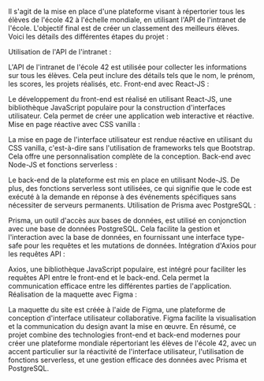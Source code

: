 Il s'agit de la mise en place d'une plateforme visant à répertorier tous les élèves de l'école 42 à l'échelle mondiale, en utilisant l'API de l'intranet de l'école. L'objectif final est de créer un classement des meilleurs élèves. Voici les détails des différentes étapes du projet :

Utilisation de l'API de l'intranet :

L'API de l'intranet de l'école 42 est utilisée pour collecter les informations sur tous les élèves. Cela peut inclure des détails tels que le nom, le prénom, les scores, les projets réalisés, etc.
Front-end avec React-JS :

Le développement du front-end est réalisé en utilisant React-JS, une bibliothèque JavaScript populaire pour la construction d'interfaces utilisateur. Cela permet de créer une application web interactive et réactive.
Mise en page réactive avec CSS vanilla :

La mise en page de l'interface utilisateur est rendue réactive en utilisant du CSS vanilla, c'est-à-dire sans l'utilisation de frameworks tels que Bootstrap. Cela offre une personnalisation complète de la conception.
Back-end avec Node-JS et fonctions serverless :

Le back-end de la plateforme est mis en place en utilisant Node-JS. De plus, des fonctions serverless sont utilisées, ce qui signifie que le code est exécuté à la demande en réponse à des événements spécifiques sans nécessiter de serveurs permanents.
Utilisation de Prisma avec PostgreSQL :

Prisma, un outil d'accès aux bases de données, est utilisé en conjonction avec une base de données PostgreSQL. Cela facilite la gestion et l'interaction avec la base de données, en fournissant une interface type-safe pour les requêtes et les mutations de données.
Intégration d'Axios pour les requêtes API :

Axios, une bibliothèque JavaScript populaire, est intégré pour faciliter les requêtes API entre le front-end et le back-end. Cela permet la communication efficace entre les différentes parties de l'application.
Réalisation de la maquette avec Figma :

La maquette du site est créée à l'aide de Figma, une plateforme de conception d'interface utilisateur collaborative. Figma facilite la visualisation et la communication du design avant la mise en œuvre.
En résumé, ce projet combine des technologies front-end et back-end modernes pour créer une plateforme mondiale répertoriant les élèves de l'école 42, avec un accent particulier sur la réactivité de l'interface utilisateur, l'utilisation de fonctions serverless, et une gestion efficace des données avec Prisma et PostgreSQL.


